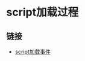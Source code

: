 # script加载过程

## 链接

* [script加载事件](http://dafeizizhu.github.io/2013/11/25/onload-vs-onreadystatechange/)